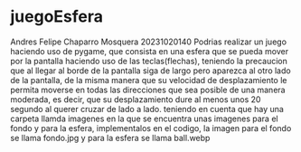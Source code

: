 # juegoEsfera
Andres Felipe Chaparro Mosquera 20231020140
Podrias realizar un juego haciendo uso de pygame, que consista en una esfera que se pueda mover por la pantalla haciendo uso de las teclas(flechas), teniendo la precaucion que al llegar al borde de la pantalla siga de largo pero aparezca al otro lado de la pantalla, de la misma manera que su velocidad de desplazamiento le permita moverse en todas las direcciones que sea posible de una manera moderada, es decir, que su desplazamiento dure al menos unos 20 segundo al querer cruzar de lado a lado.
teniendo en cuenta que hay una carpeta llamda imagenes en la que se encuentra unas imagenes para el fondo y para la esfera, implementalos en el codigo, la imagen para el fondo se llama fondo.jpg y para la esfera se llama ball.webp
